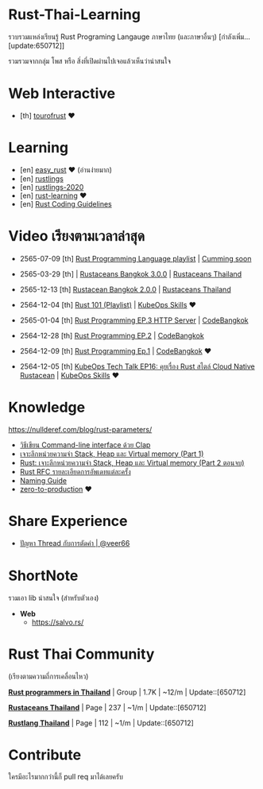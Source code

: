 # Rust-Thai-Learning
รวบรวมแหล่งเรียนรู้ Rust Programing Langauge ภาษาไทย (และภาษาอื่นๆ) [กำลังเพิ่ม... [update:650712]]

รวมรวมจากกลุ่ม โพส หรือ สิ่งที่เปิดผ่านไปเจอแล้วเห็นว่าน่าสนใจ

# Web Interactive
- [th] [tourofrust](https://tourofrust.com/00_th.html) ❤️


# Learning
- [en] [easy_rust](https://dhghomon.github.io/easy_rust/) ❤️ (อ่านง่ายมาก)
- [en] [rustlings](https://github.com/rust-lang/rustlings)
- [en] [rustlings-2020](https://github.com/pretzelhammer/rust-blog/blob/master/posts/learning-rust-in-2020.md)
- [en] [rust-learning](https://github.com/ctjhoa/rust-learning) ❤️
- [en] [Rust Coding Guidelines](https://github.com/Rust-Coding-Guidelines/rust-coding-guidelines)

# Video  เรียงตามเวลาล่าสุด
- 2565-07-09 [th] [Rust Programming Language playlist](https://www.youtube.com/playlist?list=PLiVVfnY4ieNoacRsIQtD-0oSVyC0XC-KJ) | [Cumming soon](https://www.youtube.com/channel/UCofe7J3tzz9xlHMz5yFX3Xg)
- 2565-03-29 [th] | [Rustaceans Bangkok 3.0.0](https://www.facebook.com/rustaceansthailand/videos/1373815506373832/) | [Rustaceans Thailand](https://www.facebook.com/rustaceansthailand)

- 2565-12-13 [th] [Rustacean Bangkok 2.0.0](https://www.facebook.com/rustaceansthailand/videos/885511865482174) | [Rustaceans Thailand](https://www.facebook.com/rustaceansthailand)
- 2564-12-04 [th] [Rust 101 (Playlist)](https://www.youtube.com/playlist?list=PLWApnCxWplk7nuxEI3mwiAcg6DdjS9QU_) | [KubeOps Skills](https://www.youtube.com/c/KubeOpsSkills) ❤️
- 2565-01-04 [th] [Rust Programming EP.3 HTTP Server](https://www.youtube.com/watch?v=MZRlVMoef94) | [CodeBangkok](https://www.youtube.com/c/CodeBangkok) 
- 2564-12-28 [th] [Rust Programming EP.2](https://www.youtube.com/watch?v=k9ZzKG8fdN8) | [CodeBangkok](https://www.youtube.com/c/CodeBangkok) 
- 2564-12-09 [th] [Rust Programming Ep.1](https://www.youtube.com/watch?v=GVCR8b_33zo) | [CodeBangkok](https://www.youtube.com/c/CodeBangkok) ❤️
- 2564-12-05 [th] [KubeOps Tech Talk EP16: คุยเรื่อง Rust สไตล์ Cloud Native Rustacean](https://www.youtube.com/watch?v=KuNR4qDe_eE) | [KubeOps Skills](https://www.youtube.com/c/KubeOpsSkills) ❤️


# Knowledge
https://nullderef.com/blog/rust-parameters/
- [วิธีเขียน Command-line interface ด้วย Clap](https://medium.com/@be.munin/rust-%E0%B8%A7%E0%B8%B4%E0%B8%98%E0%B8%B5%E0%B9%80%E0%B8%82%E0%B8%B5%E0%B8%A2%E0%B8%99-command-line-interface-%E0%B8%94%E0%B9%89%E0%B8%A7%E0%B8%A2-clap-%E0%B8%81%E0%B8%B1%E0%B8%9A-console-crate-f0c52323eb34)
- [เจาะลึกหน่วยความจำ Stack, Heap และ Virtual memory (Part 1)](https://medium.com/@be.munin/rust-%E0%B9%80%E0%B8%88%E0%B8%B2%E0%B8%B0%E0%B8%A5%E0%B8%B6%E0%B8%81%E0%B8%AB%E0%B8%99%E0%B9%88%E0%B8%A7%E0%B8%A2%E0%B8%84%E0%B8%A7%E0%B8%B2%E0%B8%A1%E0%B8%88%E0%B8%B3-stack-heap-%E0%B9%81%E0%B8%A5%E0%B8%B0-virtual-memory-part-1-93c0cc77874f)
- [Rust: เจาะลึกหน่วยความจำ Stack, Heap และ Virtual memory (Part 2 ตอนจบ)](https://medium.com/@be.munin/rust-%E0%B9%80%E0%B8%88%E0%B8%B2%E0%B8%B0%E0%B8%A5%E0%B8%B6%E0%B8%81%E0%B8%AB%E0%B8%99%E0%B9%88%E0%B8%A7%E0%B8%A2%E0%B8%84%E0%B8%A7%E0%B8%B2%E0%B8%A1%E0%B8%88%E0%B8%B3-stack-heap-%E0%B9%81%E0%B8%A5%E0%B8%B0-virtual-memory-part-2-%E0%B8%95%E0%B8%AD%E0%B8%99%E0%B8%88%E0%B8%9A-c65de4581aaf)
- [Rust RFC รายละเอียดการอัพเดทแต่ละครั้ง](https://rust-lang.github.io/rfcs/introduction.html)
- [Naming Guide](https://rust-lang.github.io/api-guidelines/naming.html)
- [zero-to-production](https://github.com/LukeMathWalker/zero-to-production) ❤️

# Share Experience
- [ปัญหา Thread กับการตัดคำ | @veer66](https://www.youtube.com/watch?v=FkgolOwTeWc)

# ShortNote
รวมเอา lib น่าสนใจ (สำหรับตัวเอง)
- **Web**
  - https://salvo.rs/

# Rust Thai Community
(เรียงตามความถี่การเคลื่อนไหว)

[**Rust programmers in Thailand**](https://www.facebook.com/groups/308197709350882/)
| Group | 1.7K | ~12/m | Update::[650712]


[**Rustaceans Thailand**](https://www.facebook.com/rustaceansthailand/)
| Page | 237 | ~1/m | Update::[650712]


[**Rustlang Thailand**](https://www.facebook.com/rustlang.thailand)
| Page | 112 | ~1/m | Update::[650712]



# Contribute
ใครมีอะไรมากกว่านี้ก็ pull req มาได้เลยครับ
